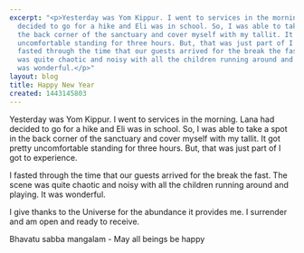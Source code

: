 ```yaml
---
excerpt: "<p>Yesterday was Yom Kippur. I went to services in the morning. Lana had
  decided to go for a hike and Eli was in school. So, I was able to take a spot in
  the back corner of the sanctuary and cover myself with my tallit. It got pretty
  uncomfortable standing for three hours. But, that was just part of I got to experience.</p><p>I
  fasted through the time that our guests arrived for the break the fast. The scene
  was quite chaotic and noisy with all the children running around and playing. It
  was wonderful.</p>"
layout: blog
title: Happy New Year
created: 1443145803
---
```

<p>Yesterday was Yom Kippur. I went to services in the morning. Lana had decided to go for a hike and Eli was in school. So, I was able to take a spot in the back corner of the sanctuary and cover myself with my tallit. It got pretty uncomfortable standing for three hours. But, that was just part of I got to experience.</p><p>I fasted through the time that our guests arrived for the break the fast. The scene was quite chaotic and noisy with all the children running around and playing. It was wonderful.</p><p>I give thanks to the Universe for the abundance it provides me. I surrender and am open and ready to receive.</p><p>Bhavatu sabba mangalam - May all beings be happy</p>

